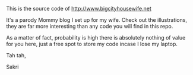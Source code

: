 This is the source code of http://www.bigcityhousewife.net  

It's a parody Mommy blog I set up for my wife.  Check out the illustrations, they are far more interesting than any code you will find in this repo.

As a matter of fact, probability is high there is absolutely nothing of value for you here, just a free spot to store my code incase I lose my laptop.

Tah tah, 

Sakri